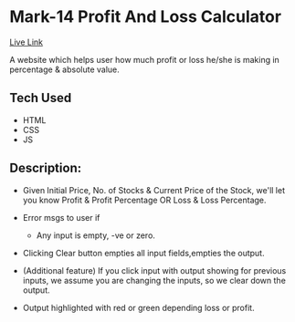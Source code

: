 # Mark-14 Profit And Loss Calculator

[Live Link](https://neog-profit-and-loss-calculator.vercel.app/)

A website which helps user how much profit or loss he/she is making in percentage & absolute value.

## Tech Used

- HTML
- CSS
- JS

## Description:

- Given Initial Price, No. of Stocks & Current Price of the Stock, we'll let you know Profit & Profit Percentage OR Loss & Loss Percentage.
- Error msgs to user if

  - Any input is empty, -ve or zero.

- Clicking Clear button empties all input fields,empties the output.
- (Additional feature) If you click input with output showing for previous inputs, we assume you are changing the inputs, so we clear down the output.
- Output highlighted with red or green depending loss or profit.
